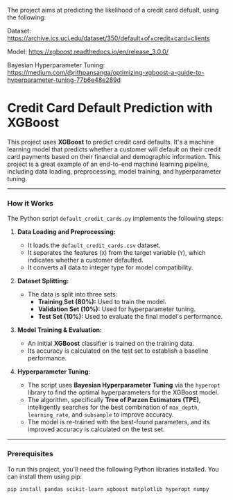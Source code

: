 The project aims at predicting the likelihood of a credit card defualt, using the following:

Dataset:
https://archive.ics.uci.edu/dataset/350/default+of+credit+card+clients

Model: 
https://xgboost.readthedocs.io/en/release_3.0.0/

Bayesian Hyperparameter Tuning: 
https://medium.com/@rithpansanga/optimizing-xgboost-a-guide-to-hyperparameter-tuning-77b6e48e289d

# Credit Card Default Prediction with XGBoost

This project uses **XGBoost** to predict credit card defaults. It's a machine learning model that predicts whether a customer will default on their credit card payments based on their financial and demographic information. This project is a great example of an end-to-end machine learning pipeline, including data loading, preprocessing, model training, and hyperparameter tuning.

---

### How it Works

The Python script `default_credit_cards.py` implements the following steps:

1.  **Data Loading and Preprocessing:**
    * It loads the `default_credit_cards.csv` dataset.
    * It separates the features (`X`) from the target variable (`Y`), which indicates whether a customer defaulted.
    * It converts all data to integer type for model compatibility.

2.  **Dataset Splitting:**
    * The data is split into three sets:
        * **Training Set (80%):** Used to train the model.
        * **Validation Set (10%):** Used for hyperparameter tuning.
        * **Test Set (10%):** Used to evaluate the final model's performance.

3.  **Model Training & Evaluation:**
    * An initial **XGBoost** classifier is trained on the training data.
    * Its accuracy is calculated on the test set to establish a baseline performance.

4.  **Hyperparameter Tuning:**
    * The script uses **Bayesian Hyperparameter Tuning** via the `hyperopt` library to find the optimal hyperparameters for the XGBoost model.
    * The algorithm, specifically **Tree of Parzen Estimators (TPE)**, intelligently searches for the best combination of `max_depth`, `learning_rate`, and `subsample` to improve accuracy.
    * The model is re-trained with the best-found parameters, and its improved accuracy is calculated on the test set.

---

### Prerequisites

To run this project, you'll need the following Python libraries installed. You can install them using pip:

```bash
pip install pandas scikit-learn xgboost matplotlib hyperopt numpy


